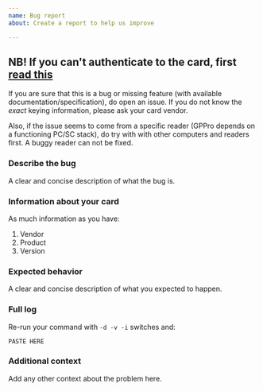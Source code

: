 ```yaml
---
name: Bug report
about: Create a report to help us improve

---
```


## NB! If you can't authenticate to the card, first [read this](https://github.com/martinpaljak/GlobalPlatformPro/wiki/Keys)
If you are sure that this is a bug or missing feature (with available documentation/specification), do open an issue. If you do not know the _exact_ keying information, please ask your card vendor.

Also, if the issue seems to come from a specific reader (GPPro depends on a functioning PC/SC stack), do try with with other computers and readers first. A buggy reader can not be fixed.

### Describe the bug
A clear and concise description of what the bug is.

### Information about your card
As much information as you have:
1. Vendor
2. Product
3. Version

### Expected behavior

A clear and concise description of what you expected to happen.

### Full log
Re-run your command with `-d -v -i` switches and:

```
PASTE HERE
```

### Additional context
Add any other context about the problem here.
